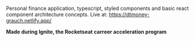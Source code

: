 Personal finance application, typescript, styled components and basic react component architecture concepts.
Live at: https://dtmoney-grauch.netlify.app/

**Made during Ignite, the Rocketseat carreer acceleration program**
